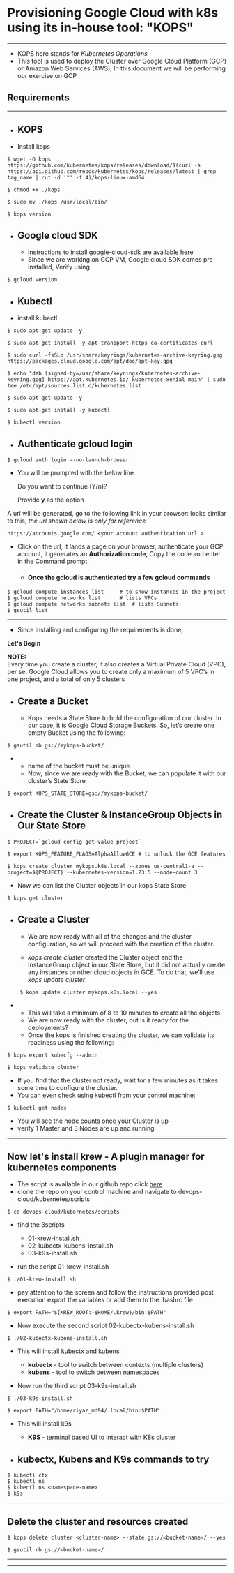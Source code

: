 # **Provisioning Google Cloud with k8s using its in-house tool: "KOPS"**
___
* KOPS here stands for *Kubernetes Operations*
* This tool is used to deploy the Cluster over Google Cloud Platform (GCP) or Amazon Web Services (AWS), In this document we will be performing our exercise on GCP
## **Requirements**
___
* ## **KOPS**
* Install kops
 ```
$ wget -O kops https://github.com/kubernetes/kops/releases/download/$(curl -s https://api.github.com/repos/kubernetes/kops/releases/latest | grep tag_name | cut -d '"' -f 4)/kops-linux-amd64

$ chmod +x ./kops

$ sudo mv ./kops /usr/local/bin/
   
$ kops version
```

* ## **Google cloud SDK**
    * instructions to install google-cloud-sdk are available [here](https://cloud.google.com/sdk/docs/install#deb)
    * Since we are working on GCP VM, Google cloud SDK comes pre-installed, Verify using 
```
$ gcloud version
```

* ## **Kubectl**
* install kubectl
```
$ sudo apt-get update -y

$ sudo apt-get install -y apt-transport-https ca-certificates curl

$ sudo curl -fsSLo /usr/share/keyrings/kubernetes-archive-keyring.gpg https://packages.cloud.google.com/apt/doc/apt-key.gpg

$ echo "deb [signed-by=/usr/share/keyrings/kubernetes-archive-keyring.gpg] https://apt.kubernetes.io/ kubernetes-xenial main" | sudo tee /etc/apt/sources.list.d/kubernetes.list

$ sudo apt-get update -y

$ sudo apt-get install -y kubectl

$ kubectl version
```

* ## Authenticate gcloud login
```
$ gcloud auth login --no-launch-browser

```

* You will be prompted with the below line

    Do you want to continue (Y/n)? 

    Provide **y** as the option

A url will be generated, go to the following link in your browser: looks similar to this, *the url shown below is only for reference* 

```
https://accounts.google.com/ <your account authentication url >

```
* Click on the url, it lands a page on your browser, authenticate your GCP account, it generates an **Authorization code**, Copy the code and enter in the Command prompt. 
    * ####    **Once the gcloud is authenticated try a few gcloud commands**
```
$ gcloud compute instances list     # to show instances in the project
$ gcloud compute networks list      # lists VPCs
$ gcloud compute networks subnets list  # lists Subnets
$ gsutil list

```
___
* Since installing and configuring the requirements is done, 

**Let's Begin**

**NOTE:**  
Every time you create a cluster, it also creates a Virtual Private Cloud (VPC), per se. 
Google Cloud allows you to create only a maximum of 5 VPC’s in one project, and a total of only 5 clusters

* ## **Create a Bucket**

    * Kops needs a State Store to hold the configuration of our cluster. In our case, it is Google Cloud Storage Buckets. So, let’s create one empty Bucket using the following:
```
$ gsutil mb gs://mykops-bucket/
```
*
    * name of the bucket must be unique
    * Now, since we are ready with the Bucket, we can populate it with our cluster’s State Store
```
$ export KOPS_STATE_STORE=gs://mykops-bucket/ 
```

* ## **Create the Cluster & InstanceGroup Objects in Our State Store**

```
$ PROJECT=`gcloud config get-value project`

$ export KOPS_FEATURE_FLAGS=AlphaAllowGCE # to unlock the GCE features

$ kops create cluster mykops.k8s.local --zones us-central1-a --project=${PROJECT} --kubernetes-version=1.23.5 --node-count 3
```

* Now we can list the Cluster objects in our kops State Store

```
$ kops get cluster
```

* ## **Create a Cluster**

    * We are now ready with all of the changes and the cluster configuration, so we will proceed with the creation of the cluster. 

    * *kops create cluster* created the Cluster object and the InstanceGroup object in our State Store, but it did not actually create any instances or other cloud objects in GCE. To do that, we’ll use *kops update cluster*.
```
    $ kops update cluster mykops.k8s.local --yes
```
*
    * This will take a minimum of 8 to 10 minutes to create all the objects.
    * We are now ready with the cluster, but is it ready for the deployments?
    * Once the kops is finished creating the cluster, we can validate its readiness using the following:
```
$ kops export kubecfg --admin

$ kops validate cluster 
```

* If you find that the cluster not ready, wait for a few minutes as it takes some time to configure the cluster. 
* You can even check using kubectl from your control machine:
```
$ kubectl get nodes
```
* You will see the node counts once your Cluster is up
* verify 1 Master and 3 Nodes are up and running
___
## Now let's install **krew** - A plugin manager for kubernetes components

* The script is available in our github repo click [here](https://github.com/ncodeit-io/devops-cloud/tree/main/kubernetes/scripts
)
* clone the repo on your control machine and navigate to devops-cloud/kubernetes/scripts
```
$ cd devops-cloud/kubernetes/scripts
```

* find the 3scripts

    * 01-krew-install.sh
    * 02-kubectx-kubens-install.sh
    * 03-k9s-install.sh

* run the script 01-krew-install.sh
```
$ ./01-krew-install.sh 
```
* pay attention to the screen and follow the instructions provided post execution
export the variables or add them to the .bashrc file
```
$ export PATH="${KREW_ROOT:-$HOME/.krew}/bin:$PATH"
```

* Now execute the second script 02-kubectx-kubens-install.sh
```
$ ./02-kubectx-kubens-install.sh
```
* This will install kubectx and kubens
    * **kubectx** - tool to switch between contexts (multiple clusters) 
    * **kubens** - tool to switch between namespaces

* Now run the third script 03-k9s-install.sh
```
$ ./03-k9s-install.sh

$ export PATH="/home/riyaz_md94/.local/bin:$PATH"
```
* This will install k9s
    * **K9S** - terminal based UI to interact with K8s cluster


* ## kubectx, Kubens and K9s commands to try
```
$ kubectl ctx
$ kubectl ns
$ kubectl ns <namespace-name>
$ k9s
```
___

## **Delete the cluster and resources created**
```
$ kops delete cluster <cluster-name> --state gs://<bucket-name>/ --yes

$ gsutil rb gs://<bucket-name>/
```
___
___
